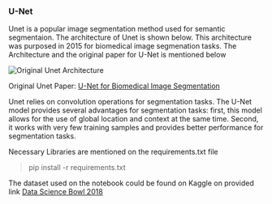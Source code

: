 ### U-Net

Unet is a popular image segmentation method used for semantic segmentaion. The architecture of Unet is shown below. This architecture was purposed in 2015 for biomedical image segmenation tasks. The Architecture and the original paper for U-Net is mentioned below

![Original Unet Architecture](https://miro.medium.com/v2/resize:fit:4800/format:webp/0*38vydfXeaN0Nc1p7.png)

Original Unet Paper: [U-Net for Biomedical Image Segmentation](https://arxiv.org/pdf/1505.04597.pdf)

Unet relies on convolution operations for segmentation tasks. The U-Net model provides several advantages for segmentation tasks: first, this model allows for the use of global location and context at the same time. Second, it works with very few training samples and provides better performance for segmentation tasks.


Necessary Libraries are mentioned on the requirements.txt file
> pip install -r requirements.txt

The dataset used on the notebook could be found on Kaggle on provided link 
[Data Science Bowl 2018](https://www.kaggle.com/competitions/data-science-bowl-2018/overview)
